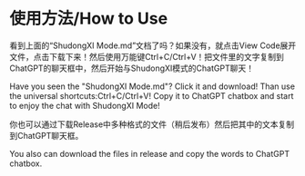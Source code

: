 # 使用方法/How to Use
看到上面的“ShudongXI Mode.md”文档了吗？如果没有，就点击View Code展开文件，点击下载下来！然后使用万能键Ctrl+C/Ctrl+V！把文件里的文字复制到ChatGPT的聊天框中，然后开始与ShudongXI模式的ChatGPT聊天！

Have you seen the "ShudongXI Mode.md"? Click it and download! Than use the universal shortcuts:Ctrl+C/Ctrl+V! Copy it to ChatGPT chatbox and start to enjoy the chat with ShudongXI Mode!

你也可以通过下载Release中多种格式的文件（稍后发布）然后把其中的文本复制到ChatGPT聊天框。

You also can download the files in release and copy the words to ChatGPT chatbox.
